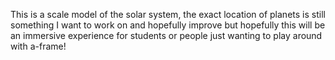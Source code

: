 This is a scale model of the solar system, the exact location of planets is still something I want to work on and hopefully improve but hopefully this will be an
immersive experience for students or people just wanting to play around with a-frame!
